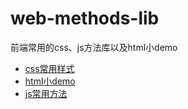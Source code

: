 # web-methods-lib
前端常用的css、js方法库以及html小demo

- [css常用样式](./css)
- [html小demo](./html)
- [js常用方法](./js)